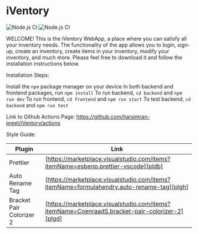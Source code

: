 # iVentory

![Node.js CI](https://github.com/harsimran-preet/iVentory/actions/workflows/frontend.yml/badge.svg)
![Node.js CI](https://github.com/harsimran-preet/iVentory/actions/workflows/backend.yml/badge.svg)

WELCOME!
This is the iVentory WebApp, a place where you can satisfy all your inventory
needs. The functionality of the app allows you to login, sign-up, create an inventory,
create items in your inventory, modify your inventory, and much more. Please
feel free to download it and follow the installation instructions below.

Installation Steps:

Install the `npm` package manager on your device
In both backend and frontend packages, run `npm install`
To run backend, `cd backend` and `npm run dev`
To run frontend, `cd frontend` and `npm run start`
To test backend, `cd backend` and `npm run test`

Link to Github Actions Page: https://github.com/harsimran-preet/iVentory/actions

Style Guide:

| Plugin                   | Link                                                                                           |
| ------------------------ | ---------------------------------------------------------------------------------------------- |
| Prettier                 | [https://marketplace.visualstudio.com/items?itemName=esbenp.prettier-vscode][pldb]             |
| Auto Rename Tag          | [https://marketplace.visualstudio.com/items?itemName=formulahendry.auto-rename-tag][plgh]      |
| Bracket Pair Colorizer 2 | [https://marketplace.visualstudio.com/items?itemName=CoenraadS.bracket-pair-colorizer-2][plgd] |

